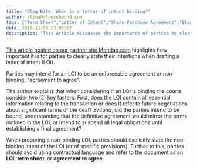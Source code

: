 ```yaml
---
title: "Blog Bite: When is a letter of intent binding?"
author: alina@clausehound.com
tags: ["Term Sheet","Letter of Intent","Share Purchase Agreement","Blog Bites","Mondaq","Investor Term Sheet","Memorandum of Understanding"]
date: 2017-11-09 23:05:57
description: "This article discusses the importance of parties to clearly state their intentions when drafting a letter of intent (LOI)."
---
```


[This article posted on our partner site Mondaq.com](http://www.mondaq.com/canada/x/292346/Securities/Letters+of+Intent+that+Bind) highlights how important it is for parties to clearly state their intentions when drafting a letter of intent (LOI).

Parties may intend for an LOI to be an enforceable agreement or non-binding, "agreement to agree".

The author explains that when considering if an LOI is binding the courts consider two (2) key factors. *First*, does the LOI contain all essential information relating to the transaction or does it refer to future negotiations about significant terms of the deal? *Second*, did the parties intend to be bound, understanding that the definitive agreement would mirror the terms outlined in the LOI, or intend to suspend all legal obligations until establishing a final agreement?

When preparing a non-binding LOI, parties should explicitly state the non-binding intent of the LOI (or of specific previsions). Further to this, parties should avoid using contractual language and refer to the document as an **LOI**, **term sheet**, or **agreement to agree**.
